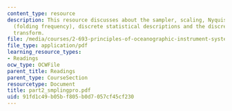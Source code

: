 ```yaml
---
content_type: resource
description: This resource discusses about the sampler, scaling, Nyquist frequency
  (folding frequency), discrete statistical descriptions and the discrete fourier
  transform.
file: /media/courses/2-693-principles-of-oceanographic-instrument-systems-sensors-and-measurements-13-998-spring-2004/91fd1c49b05bf805b0d7057cf45cf230_part2_smplingpro.pdf
file_type: application/pdf
learning_resource_types:
- Readings
ocw_type: OCWFile
parent_title: Readings
parent_type: CourseSection
resourcetype: Document
title: part2_smplingpro.pdf
uid: 91fd1c49-b05b-f805-b0d7-057cf45cf230
---
```

